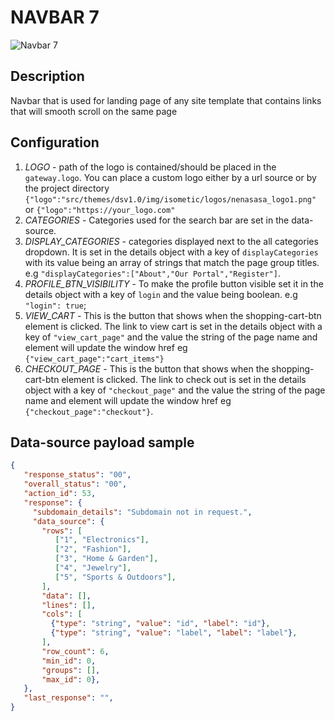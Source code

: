 # NAVBAR 7

![Navbar 7](https://i.postimg.cc/wTgfPRHf/Screenshot-2022-04-05-111817.png)

## Description

Navbar that is used for landing page of any site template that contains links that will smooth scroll on the same page

## Configuration

1. *LOGO* - path of the logo is contained/should be placed in the  `gateway.logo`. You can place a custom logo either by a url source or by the project directory  `{"logo":"src/themes/dsv1.0/img/isometic/logos/nenasasa_logo1.png"` or `{"logo":"https://your_logo.com"`
2. *CATEGORIES* - Categories used for the search bar are set in the data-source.
3. *DISPLAY_CATEGORIES* - categories displayed next to the all categories dropdown. It is set in the details object with a key of `displayCategories` with its value being an array of strings that match the page group titles. e.g `"displayCategories":["About","Our Portal","Register"]`.
4. *PROFILE_BTN_VISIBILITY* - To make the profile button visible set it in the details object with a key of `login` and the value being boolean. e.g `"login": true`;
5. *VIEW_CART* - This is the button that shows when the shopping-cart-btn element is clicked. The link to view cart is set in the details object with a key of `"view_cart_page"` and the value the string of the page name and element will update the window href  eg `{"view_cart_page":"cart_items"}`
6. *CHECKOUT_PAGE* - This is the button that shows when the shopping-cart-btn element is clicked. The link to check out is set in the details object with a key of `"checkout_page"` and the value the string of the page name and element will update the window href  eg `{"checkout_page":"checkout"}`.

## Data-source payload sample

``` json
{
   "response_status": "00",
   "overall_status": "00",
   "action_id": 53,
   "response": {
     "subdomain_details": "Subdomain not in request.",
     "data_source": {
       "rows": [
          ["1", "Electronics"],
          ["2", "Fashion"],
          ["3", "Home & Garden"],
          ["4", "Jewelry"],
          ["5", "Sports & Outdoors"],
       ],
       "data": [],
       "lines": [],
       "cols": [
         {"type": "string", "value": "id", "label": "id"},
         {"type": "string", "value": "label", "label": "label"},
       ],
       "row_count": 6,
       "min_id": 0,
       "groups": [],
       "max_id": 0},
   },
   "last_response": "",
}
```
